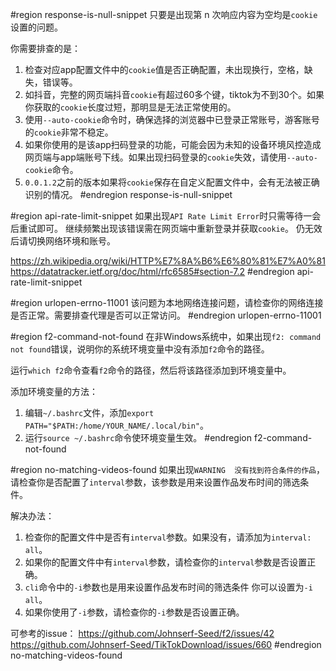 #region response-is-null-snippet
只要是出现第 n 次响应内容为空均是`cookie`设置的问题。

你需要排查的是：
1. 检查对应app配置文件中的`cookie`值是否正确配置，未出现换行，空格，缺失，错误等。
2. 如抖音，完整的网页端抖音`cookie`有超过60多个键，tiktok为不到30个。如果你获取的`cookie`长度过短，那明显是无法正常使用的。
3. 使用`--auto-cookie`命令时，确保选择的浏览器中已登录正常账号，游客账号的`cookie`非常不稳定。
4. 如果你使用的是该app扫码登录的功能，可能会因为未知的设备环境风控造成网页端与app端账号下线。如果出现扫码登录的`cookie`失效，请使用`--auto-cookie`命令。
5. `0.0.1.2`之前的版本如果将`cookie`保存在自定义配置文件中，会有无法被正确识别的情况。
#endregion response-is-null-snippet


#region api-rate-limit-snippet
如果出现`API Rate Limit Error`时只需等待一会后重试即可。
继续频繁出现该错误需在网页端中重新登录并获取`cookie`。
仍无效后请切换网络环境和账号。

https://zh.wikipedia.org/wiki/HTTP%E7%8A%B6%E6%80%81%E7%A0%81
https://datatracker.ietf.org/doc/html/rfc6585#section-7.2
#endregion api-rate-limit-snippet


#region urlopen-errno-11001
该问题为本地网络连接问题，请检查你的网络连接是否正常。需要排查代理是否可以正常访问。
#endregion urlopen-errno-11001


#region f2-command-not-found
在非Windows系统中，如果出现`f2: command not found`错误，说明你的系统环境变量中没有添加`f2`命令的路径。

运行`which f2`命令查看`f2`命令的路径，然后将该路径添加到环境变量中。

添加环境变量的方法：
1. 编辑`~/.bashrc`文件，添加`export PATH="$PATH:/home/YOUR_NAME/.local/bin"`。
2. 运行`source ~/.bashrc`命令使环境变量生效。
#endregion f2-command-not-found


#region no-matching-videos-found
如果出现`WARNING  没有找到符合条件的作品`，请检查你是否配置了`interval`参数，该参数是用来设置作品发布时间的筛选条件。

解决办法：
1. 检查你的配置文件中是否有`interval`参数。如果没有，请添加为`interval: all`。
2. 如果你的配置文件中有`interval`参数，请检查你的`interval`参数是否设置正确。
3. `cli`命令中的`-i`参数也是用来设置作品发布时间的筛选条件 你可以设置为`-i all`。
4. 如果你使用了`-i`参数，请检查你的`-i`参数是否设置正确。

可参考的issue：
https://github.com/Johnserf-Seed/f2/issues/42
https://github.com/Johnserf-Seed/TikTokDownload/issues/660
#endregion no-matching-videos-found
